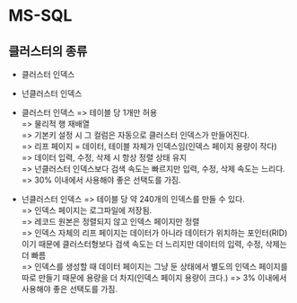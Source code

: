 # MS-SQL

## 클러스터의 종류
* 클러스터 인덱스
* 넌클러스터 인덱스

* 클러스터 인덱스
=> 테이블 당 1개만 허용   
=> 물리적 행 재배열   
=> 기본키 설정 시 그 컬럼은 자동으로 클러스터 인덱스가 만들어진다.   
=> 리프 페이지 = 데이터, 테이블 자체가 인덱스임(인덱스 페이지 용량이 작다)   
=> 데이터 입력, 수정, 삭제 시 항상 정렬 상태 유지   
=> 넌클러스터 인덱스보다 검색 속도는 빠르지만 입력, 수정, 삭제 속도는 느리다.   
=> 30% 이내에서 사용해야 좋은 선택도를 가짐.

* 넌클러스터 인덱스
=> 테이블 당 약 240개의 인덱스를 만들 수 있다.   
=> 인덱스 페이지는 로그파일에 저장됨.   
=> 레코드 원본은 정렬되지 않고 인덱스 페이지만 정렬   
=> 인덱스 자체의 리프 페이지는 데이터가 아니라 데이터가 위치하는 포인터(RID)이기 때문에 클러스터형보다 검색 속도는 더 느리지만 데이터의 입력, 수정, 삭제는 더 빠름   
=> 인덱스를 생성할 때 데이터 페이지는 그냥 둔 상태에서 별도의 인덱스 페이지를 따로 만들기 때문에 용량을 더 차지(인덱스 페이지 용량이 크다.)
=> 3% 이내에서 사용해야 좋은 선택도를 가짐.
